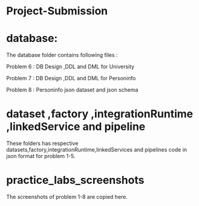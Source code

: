 # Project-Submission

# database:
The database folder contains following files :

Problem 6 : DB Design ,DDL and DML for University 

Problem 7 : DB Design ,DDL and DML for Personinfo

Problem 8 : Personinfo json dataset and json schema 

# dataset ,factory ,integrationRuntime ,linkedService and pipeline
These folders has respective datasets,factory,integrationRuntime,linkedServices and pipelines 
code in json format for problem 1-5.

# practice_labs_screenshots
The screenshots of problem 1-8 are copied here.







